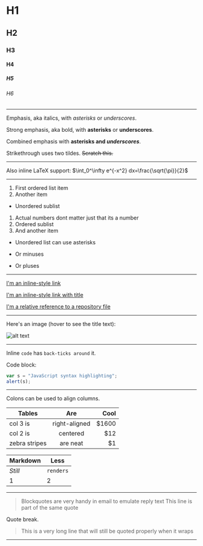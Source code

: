 # H1
## H2
### H3
#### H4
##### H5
###### H6

---

Emphasis, aka italics, with *asterisks* or _underscores_.

Strong emphasis, aka bold, with **asterisks** or __underscores__.

Combined emphasis with **asterisks and _underscores_**.

Strikethrough uses two tildes. ~~Scratch this.~~

---

Also inline LaTeX support: $\int_0^\infty e^{-x^2} dx=\frac{\sqrt{\pi}}{2}$

---

1. First ordered list item
2. Another item
  * Unordered sublist
1. Actual numbers dont matter just that its a number
  1. Ordered sublist
4. And another item

* Unordered list can use asterisks
- Or minuses
+ Or pluses

---

[I'm an inline-style link](https://www.google.com)

[I'm an inline-style link with title](https://www.google.com "Google's Homepage")

[I'm a relative reference to a repository file](../blob/master/LICENSE)

---

Here's an image (hover to see the title text):

![alt text](https://pbs.twimg.com/profile_images/378800000822867536/3f5a00acf72df93528b6bb7cd0a4fd0c.jpeg "Logo Title Text 1")

---

Inline `code` has `back-ticks around` it.

Code block:
```javascript
var s = "JavaScript syntax highlighting";
alert(s);
```

---

Colons can be used to align columns.

| Tables        | Are           | Cool  |
| ------------- |:-------------:| -----:|
| col 3 is      | right-aligned | $1600 |
| col 2 is      | centered      |   $12 |
| zebra stripes | are neat      |    $1 |

| Markdown | Less |
| --- | --- |
| *Still* | `renders` |
| 1 | 2 |

---

> Blockquotes are very handy in email to emulate reply text
> This line is part of the same quote

Quote break.

> This is a very long line that will still be quoted properly when it wraps

---
